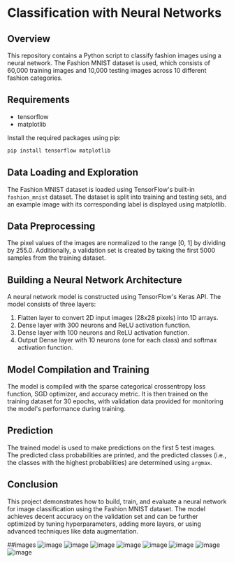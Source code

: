 # Classification with Neural Networks

## Overview

This repository contains a Python script to classify fashion images using a neural network. The Fashion MNIST dataset is used, which consists of 60,000 training images and 10,000 testing images across 10 different fashion categories.

## Requirements

- tensorflow
- matplotlib

Install the required packages using pip:

```bash
pip install tensorflow matplotlib
```

## Data Loading and Exploration

The Fashion MNIST dataset is loaded using TensorFlow's built-in `fashion_mnist` dataset. The dataset is split into training and testing sets, and an example image with its corresponding label is displayed using matplotlib.

## Data Preprocessing

The pixel values of the images are normalized to the range [0, 1] by dividing by 255.0. Additionally, a validation set is created by taking the first 5000 samples from the training dataset.

## Building a Neural Network Architecture

A neural network model is constructed using TensorFlow's Keras API. The model consists of three layers: 

1. Flatten layer to convert 2D input images (28x28 pixels) into 1D arrays.
2. Dense layer with 300 neurons and ReLU activation function.
3. Dense layer with 100 neurons and ReLU activation function.
4. Output Dense layer with 10 neurons (one for each class) and softmax activation function.

## Model Compilation and Training

The model is compiled with the sparse categorical crossentropy loss function, SGD optimizer, and accuracy metric. It is then trained on the training dataset for 30 epochs, with validation data provided for monitoring the model's performance during training.

## Prediction

The trained model is used to make predictions on the first 5 test images. The predicted class probabilities are printed, and the predicted classes (i.e., the classes with the highest probabilities) are determined using `argmax`.

## Conclusion

This project demonstrates how to build, train, and evaluate a neural network for image classification using the Fashion MNIST dataset. The model achieves decent accuracy on the validation set and can be further optimized by tuning hyperparameters, adding more layers, or using advanced techniques like data augmentation.

##images
![image](https://github.com/AISHWARYAAU/classification-with-Neural-Networks/assets/91381783/0be613f1-e742-483f-b7b4-e28cfe758284)
![image](https://github.com/AISHWARYAAU/classification-with-Neural-Networks/assets/91381783/476a5159-12a3-44f2-a97e-721863a82bb2)
![image](https://github.com/AISHWARYAAU/classification-with-Neural-Networks/assets/91381783/759adf8a-629d-4a4d-ae6b-6d33ea43b121)
![image](https://github.com/AISHWARYAAU/classification-with-Neural-Networks/assets/91381783/ac93e65e-6327-470c-8718-75081c1e0de2)
![image](https://github.com/AISHWARYAAU/classification-with-Neural-Networks/assets/91381783/9fcdb679-5dfb-4bef-9265-846012a9d51b)
![image](https://github.com/AISHWARYAAU/classification-with-Neural-Networks/assets/91381783/1f08ff22-04e1-4395-97d6-0d21d0680340)
![image](https://github.com/AISHWARYAAU/classification-with-Neural-Networks/assets/91381783/6d8b8540-9b77-4203-b66b-707694d92f1b)
![image](https://github.com/AISHWARYAAU/classification-with-Neural-Networks/assets/91381783/3f902b0b-24a1-4769-b1af-8900cd658467)








